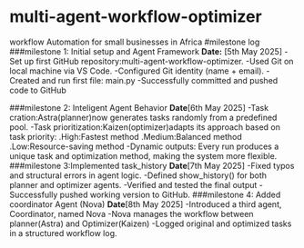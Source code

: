 # multi-agent-workflow-optimizer
workflow Automation for small businesses in Africa
#milestone log
###milestone 1: Initial setup and Agent Framework
**Date:** [5th May 2025]
-Set up first GitHub repository:multi-agent-workflow-optimizer.
-Used Git on local machine via VS Code.
-Configured Git identity (name + email).
-Created and run first file: main.py
-Successfully committed and pushed code to GitHub

###milestone 2: Inteligent Agent Behavior
**Date**[6th May 2025]
-Task cration:Astra(planner)now generates tasks randomly from a predefined pool.
-Task prioritization:Kaizen(optimizer)adapts its approach based on task priority:
     .High:Fastest method
     .Medium:Balanced method
     .Low:Resource-saving method
-Dynamic outputs: Every run produces a unique task and optimization method, making the system more flexible.
###milestone 3:Implemented task_history
**Date**[7th May 2025]
-Fixed typos and structural errors in agent logic.
-Defined show_history() for both planner and optimizer agents.
-Verified and tested the final output
-Successfully pushed working version to GitHub.
###milestone 4: Added coordinator Agent (Nova)
**Date**[8th May 2025]
-Introduced a third agent, Coordinator, named Nova
-Nova manages the workflow between planner(Astra) and Optimizer(Kaizen)
-Logged original and optimized tasks in a structured workflow log.